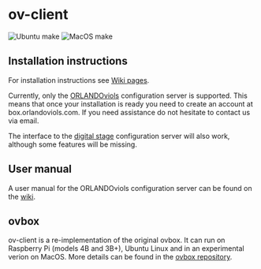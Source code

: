 # ov-client

![Ubuntu make](https://github.com/gisogrimm/ov-client/workflows/Ubuntu%20make/badge.svg?branch=master)
![MacOS make](https://github.com/gisogrimm/ov-client/workflows/MacOS%20make/badge.svg?branch=master)

## Installation instructions

For installation instructions see [Wiki pages](https://github.com/gisogrimm/ovbox/wiki/Installation).

Currently, only the [ORLANDOviols](http://box.orlandoviols.com/)
configuration server is supported. This means that once your
installation is ready you need to create an account at
box.orlandoviols.com. If you need assistance do not hesitate to
contact us via email.

The interface to the [digital stage](https://digital-stage.ovbox.de/)
configuration server will also work, although some features will be
missing.

## User manual

A user manual for the ORLANDOviols configuration server can be found
on the [wiki](https://github.com/gisogrimm/ovbox/wiki).

## ovbox

ov-client is a re-implementation of the original ovbox. It can run on
Raspberry Pi (models 4B and 3B+), Ubuntu Linux and in an experimental
verion on MacOS. More details can be found in the [ovbox
repository](https://github.com/gisogrimm/ovbox).
